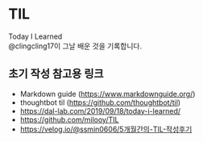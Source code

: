 # TIL
Today I Learned  
@clingcling17이 그날 배운 것을 기록합니다.  


## 초기 작성 참고용 링크
- Markdown guide (https://www.markdownguide.org/)
- thoughtbot til (https://github.com/thoughtbot/til)
- https://dal-lab.com/2019/09/18/today-i-learned/
- https://github.com/milooy/TIL
- https://velog.io/@ssmin0606/5개월간의-TIL-작성후기
